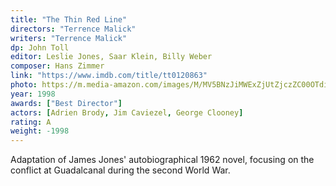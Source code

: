 ```yaml
---
title: "The Thin Red Line"
directors: "Terrence Malick"
writers: "Terrence Malick"
dp: John Toll
editor: Leslie Jones, Saar Klein, Billy Weber
composer: Hans Zimmer
link: "https://www.imdb.com/title/tt0120863"
photo: https://m.media-amazon.com/images/M/MV5BNzJiMWExZjUtZjczZC00OTdiLTk1NGEtYmYyYjI2NGZmMTJjXkEyXkFqcGdeQXVyMTI3MDk3MzQ@._V1_FMjpg_UX1280_.jpg
year: 1998
awards: ["Best Director"]
actors: [Adrien Brody, Jim Caviezel, George Clooney]
rating: A
weight: -1998
---
```

Adaptation of James Jones' autobiographical 1962 novel, focusing on the conflict at Guadalcanal during the second World War.